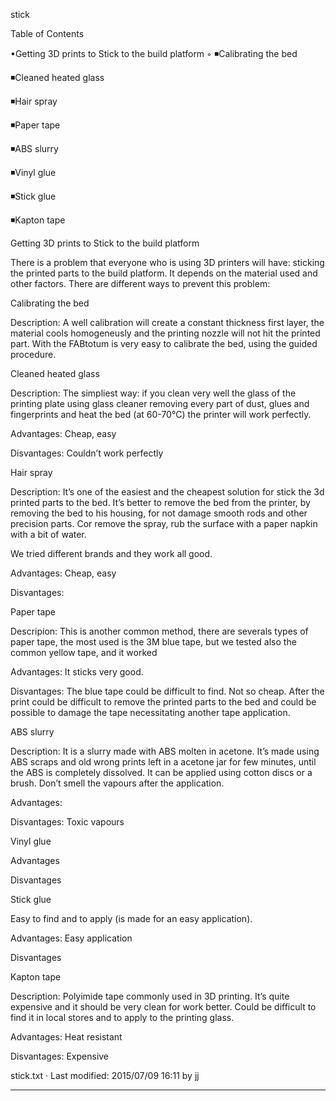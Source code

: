 

stick

  

Table of Contents


•Getting 3D prints to Stick to the build platform
◦ 
◾Calibrating the bed


◾Cleaned heated glass


◾Hair spray


◾Paper tape


◾ABS slurry


◾Vinyl glue


◾Stick glue


◾Kapton tape



 
Getting 3D prints to Stick to the build platform



 There is a problem that everyone who is using 3D printers will have: sticking the printed parts to the build platform.
 It depends on the material used and other factors. There are different ways to prevent this problem: 

Calibrating the bed


Description:  A well calibration will create a constant thickness first layer, the material cools homogeneusly and the printing nozzle will not hit the printed part. With the FABtotum is very easy to calibrate the bed, using the guided procedure. 

Cleaned heated glass


Description:  The simpliest way: if you clean very well the glass of the printing plate using glass cleaner removing every part of dust, glues and fingerprints and heat the bed (at 60-70°C) the printer will work perfectly. 


 Advantages: Cheap, easy 

Disvantages: Couldn’t work perfectly 

Hair spray


Description: It’s one of the easiest and the cheapest solution for stick the 3d printed parts to the bed. It’s better to remove the bed from the printer, by removing the bed to his housing, for not damage smooth rods and other precision parts. Cor remove the spray, rub the surface with a paper napkin with a bit of water. 

We tried different brands and they work all good. 


 Advantages: Cheap, easy 

Disvantages: 

Paper tape


Descripion: This is another common method, there are severals types of paper tape, the most used is the 3M blue tape, but we tested also the common yellow tape, and it worked 

Advantages: It sticks very good. 

Disvantages: The blue tape could be difficult to find. Not so cheap. After the print could be difficult to remove the printed parts to the bed and could be possible to damage the tape necessitating another tape application. 

ABS slurry


Description: It is a slurry made with ABS molten in acetone. It’s made using ABS scraps and old wrong prints left in a acetone jar for few minutes, until the ABS is completely dissolved. It can be applied using cotton discs or a brush. Don’t smell the vapours after the application. 

Advantages: 

Disvantages: Toxic vapours 

Vinyl glue


Advantages 

Disvantages 

Stick glue


Easy to find and to apply (is made for an easy application).  

Advantages: Easy application 

Disvantages 

Kapton tape


Description: Polyimide tape commonly used in 3D printing. It’s quite expensive and it should be very clean for work better. Could be difficult to find it in local stores and to apply to the printing glass. 

Advantages: Heat resistant 

Disvantages: Expensive 
  
stick.txt · Last modified: 2015/07/09 16:11 by jj
 
--------------------------------------------------------------------------------

